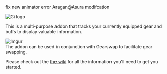 fix new animator error
Aragan@Asura modifcation


![Gi logo](https://i.imgur.com/g0iJMJk.jpg# )

This is a multi-purpose addon that tracks your currently equipped gear and buffs to display valuable information.

![Imgur](https://i.imgur.com/L27g5JD.png)  
The addon can be used in conjunction with Gearswap to facilitate gear swapping.

Please check out the [the wiki](https://github.com/sebyg666/GearInfo/wiki) for all the information you'll need to get you started.

